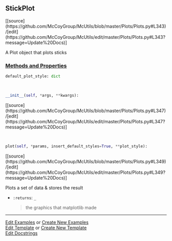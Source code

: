 ## <a id="McUtils.Plots.Plots.StickPlot">StickPlot</a> 
<div class="docs-source-link" markdown="1">
[[source](https://github.com/McCoyGroup/McUtils/blob/master/Plots/Plots.py#L343)/[edit](https://github.com/McCoyGroup/McUtils/edit/master/Plots/Plots.py#L343?message=Update%20Docs)]
</div>

A Plot object that plots sticks

<div class="collapsible-section">
 <div class="collapsible-section collapsible-section-header" markdown="1">
 
### <a class="collapse-link" data-toggle="collapse" href="#methods">Methods and Properties</a> <a class="float-right" data-toggle="collapse" href="#methods"><i class="fa fa-chevron-down"></i></a>

 </div>
 <div class="collapsible-section collapsible-section-body collapse" id="methods" markdown="1">

```python
default_plot_style: dict
```
<a id="McUtils.Plots.Plots.StickPlot.__init__" class="docs-object-method">&nbsp;</a> 
```python
__init__(self, *args, **kwargs): 
```
<div class="docs-source-link" markdown="1">
[[source](https://github.com/McCoyGroup/McUtils/blob/master/Plots/Plots.py#L347)/[edit](https://github.com/McCoyGroup/McUtils/edit/master/Plots/Plots.py#L347?message=Update%20Docs)]
</div>

<a id="McUtils.Plots.Plots.StickPlot.plot" class="docs-object-method">&nbsp;</a> 
```python
plot(self, *params, insert_default_styles=True, **plot_style): 
```
<div class="docs-source-link" markdown="1">
[[source](https://github.com/McCoyGroup/McUtils/blob/master/Plots/Plots.py#L349)/[edit](https://github.com/McCoyGroup/McUtils/edit/master/Plots/Plots.py#L349?message=Update%20Docs)]
</div>

Plots a set of data & stores the result
- `:returns`: `_`
    >the graphics that matplotlib made

 </div>
</div>




___

[Edit Examples](https://github.com/McCoyGroup/McUtils/edit/gh-pages/ci/examples/McUtils/Plots/Plots/StickPlot.md) or 
[Create New Examples](https://github.com/McCoyGroup/McUtils/new/gh-pages/?filename=ci/examples/McUtils/Plots/Plots/StickPlot.md) <br/>
[Edit Template](https://github.com/McCoyGroup/McUtils/edit/gh-pages/ci/docs/McUtils/Plots/Plots/StickPlot.md) or 
[Create New Template](https://github.com/McCoyGroup/McUtils/new/gh-pages/?filename=ci/docs/templates/McUtils/Plots/Plots/StickPlot.md) <br/>
[Edit Docstrings](https://github.com/McCoyGroup/McUtils/edit/master/Plots/Plots.py#L343?message=Update%20Docs)